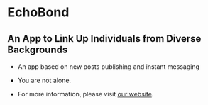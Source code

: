 # EchoBond

## An App to Link Up Individuals from Diverse Backgrounds
* An app based on new posts publishing and instant messaging

* You are not alone. 
* For more information, please visit [our website](http://www.echobond.com). 
